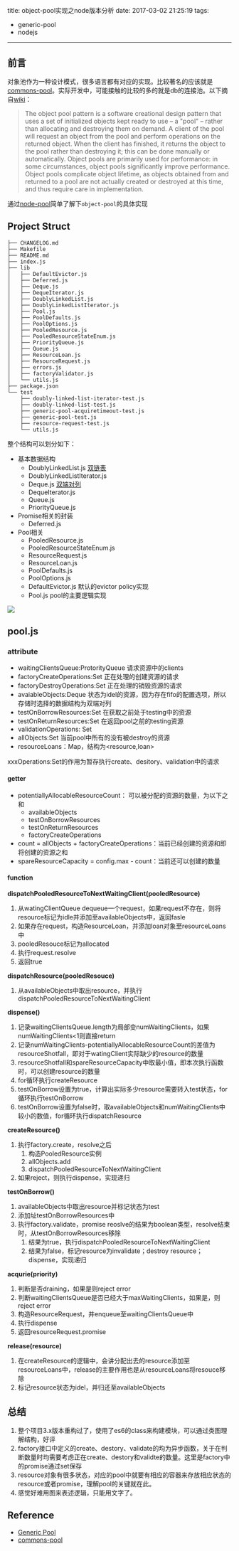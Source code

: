 title: object-pool实现之node版本分析
date: 2017-03-02 21:25:19
tags:

- generic-pool
- nodejs

---

## 前言

对象池作为一种设计模式，很多语言都有对应的实现。比较著名的应该就是[commons-pool](https://github.com/apache/commons-pool)。实际开发中，可能接触的比较的多的就是db的连接池。以下摘自[wiki](https://en.wikipedia.org/wiki/Object_pool_pattern)：

>	The object pool pattern is a software creational design pattern that uses a set of initialized objects kept ready to use – a "pool" – rather than allocating and destroying them on demand. A client of the pool will request an object from the pool and perform operations on the returned object. When the client has finished, it returns the object to the pool rather than destroying it; this can be done manually or automatically.
>	Object pools are primarily used for performance: in some circumstances, object pools significantly improve performance. Object pools complicate object lifetime, as objects obtained from and returned to a pool are not actually created or destroyed at this time, and thus require care in implementation.

通过[node-pool](https://github.com/coopernurse/node-pool)简单了解下`object-pool`的具体实现

## Project Struct

```
├── CHANGELOG.md
├── Makefile
├── README.md
├── index.js
├── lib
│   ├── DefaultEvictor.js
│   ├── Deferred.js
│   ├── Deque.js
│   ├── DequeIterator.js
│   ├── DoublyLinkedList.js
│   ├── DoublyLinkedListIterator.js
│   ├── Pool.js
│   ├── PoolDefaults.js
│   ├── PoolOptions.js
│   ├── PooledResource.js
│   ├── PooledResourceStateEnum.js
│   ├── PriorityQueue.js
│   ├── Queue.js
│   ├── ResourceLoan.js
│   ├── ResourceRequest.js
│   ├── errors.js
│   ├── factoryValidator.js
│   └── utils.js
├── package.json
└── test
    ├── doubly-linked-list-iterator-test.js
    ├── doubly-linked-list-test.js
    ├── generic-pool-acquiretimeout-test.js
    ├── generic-pool-test.js
    ├── resource-request-test.js
    └── utils.js
```

整个结构可以划分如下：
* 基本数据结构
	* DoublyLinkedList.js [双链表](https://en.wikipedia.org/wiki/Doubly_linked_list)
	* DoublyLinkedListIterator.js
	* Deque.js [双端对列](https://en.wikipedia.org/wiki/Double-ended_queue)
	* DequeIterator.js
	* Queue.js 
	* PriorityQueue.js
* Promise相关的封装
	* Deferred.js
* Pool相关
	* PooledResource.js
	* PooledResourceStateEnum.js
	* ResourceRequest.js
	* ResourceLoan.js
	* PoolDefaults.js
	* PoolOptions.js
	* DefaultEvictor.js 默认的evictor policy实现
	* Pool.js pool的主要逻辑实现

![](/images/generic-pool.jpeg)

## pool.js

### attribute

* waitingClientsQueue:ProtorityQueue 请求资源中的clients
* factoryCreateOperations:Set<Promise> 正在处理的创建资源的请求
* factoryDestroyOperations:Set<Promise> 正在处理的销毁资源的请求
* avaiableObjects:Deque 状态为idel的资源，因为存在fifo的配置选项，所以存储时选择的数据结构为双端对列
* testOnBorrowResources:Set 在获取之前处于testing中的资源
* testOnReturnResources:Set 在返回pool之前的testing资源
* validationOperations: Set<Promise>
* allObjects:Set 当前pool中所有的没有被destroy的资源
* resourceLoans：Map，结构为<resource,loan>

xxxOperations:Set<Promise>的作用为暂存执行create、desitory、validation中的请求

#### getter

* potentiallyAllocableResourceCount： 可以被分配的资源的数量，为以下之和
	* availableObjects
	* testOnBorrowResources
	* testOnReturnResources
	* factoryCreateOperations
* count = allObjects + factoryCreateOperations：当前已经创建的资源和即将创建的资源之和
* spareResourceCapacity = config.max - count：当前还可以创建的数量

#### function

**dispatchPooledResourceToNextWaitingClient(pooledResource)**

1. 从watingClientQueue dequeue一个request，如果request不存在，则将resource标记为idle并添加至availableObjects中，返回fasle
2. 如果存在request，构造ResourceLoan，并添加loan对象至resourceLoans中
3. pooledResouce标记为allocated
4. 执行request.resolve
5. 返回true

**dispatchResource(pooledResouce)**
	
1. 从availableObjects中取出resource，并执行dispatchPooledResourceToNextWaitingClient

**dispense()**

1. 记录waitingClientsQueue.length为局部变numWaitingClients，如果numWaitingClients<1则直接return
2. 记录numWaitingClients-potentiallyAllocableResourceCount的差值为resourceShotfall，即对于watingClient实际缺少的resource的数量
3. resourceShotfall和spareResourceCapacity中取最小值，即本次执行函数时，可以创建resource的数量
4. for循环执行createResource
5. testOnBorrow设置为true，计算出实际多少resource需要转入test状态，for循环执行testOnBorrow
6. testOnBorrow设置为false时，取availableObjects和numWaitingClients中较小的数值，for循环执行dispatchResource

**createResource()**

1. 执行factory.create，resolve之后
	1. 构造PooledResource实例
	2. allObjects.add
	3. dispatchPooledResourceToNextWaitingClient
2. 如果reject，则执行dispense，实现递归

**testOnBorrow()**

1. availableObjects中取出resource并标记状态为test
2. 添加址testOnBorrowResources中
3. 执行factory.validate，promise reoslve的结果为boolean类型，resolve结束时，从testOnBorrowResources移除
	1. 结果为true，执行dispatchPooledResourceToNextWaitingClient
	2. 结果为false，标记resource为invalidate；destroy resource；dispense，实现递归

**acqurie(priority)**

1. 判断是否draining，如果是则reject error
2. 判断waitingClientsQueue是否已经大于maxWaitingClients，如果是，则reject error
3. 构造ResourceRequest，并enqueue至waitingClientsQueue中
4. 执行dispense
5. 返回resourceRequest.promise

**release(resource)**

1. 在createResource的逻辑中，会讲分配出去的resource添加至resourceLoans中，release的主要作用也是从resourceLoans将resouce移除
2. 标记resource状态为idel，并归还至availableObjects

## 总结

1. 整个项目3.x版本重构过了，使用了es6的class来构建模块，可以通过类图理解结构，好评
2. factory接口中定义的create、destory、validate的均为异步函数，关于在判断数量时均需要考虑正在create、destory和validte的数量。这里是factory中的promise通过set保存
3. resource对象有很多状态，对应的pool中就要有相应的容器来存放相应状态的resource或者promise，理解pool的关键就在此。
4. 感觉好难用图来表述逻辑，只能用文字了。

## Reference

* [Generic Pool](https://github.com/coopernurse/node-pool)
* [commons-pool](https://github.com/apache/commons-pool)


